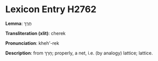 # Lexicon Entry H2762

**Lemma**: חֶרֶךְ

**Transliteration (xlit)**: cherek

**Pronunciation**: kheh'-rek

**Description**:
from חָרַךְ; properly, a net, i.e. (by analogy) lattice; lattice.
